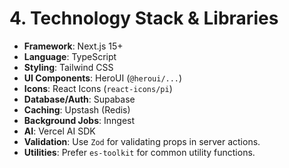 # 4. Technology Stack & Libraries

-   **Framework**: Next.js 15+
-   **Language**: TypeScript
-   **Styling**: Tailwind CSS
-   **UI Components**: HeroUI (`@heroui/...`)
-   **Icons**: React Icons (`react-icons/pi`)
-   **Database/Auth**: Supabase
-   **Caching**: Upstash (Redis)
-   **Background Jobs**: Inngest
-   **AI**: Vercel AI SDK
-   **Validation**: Use `Zod` for validating props in server actions.
-   **Utilities**: Prefer `es-toolkit` for common utility functions.